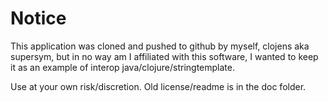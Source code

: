 # Notice

This application was cloned and pushed to github by myself, clojens aka supersym,
but in no way am I affiliated with this software, I wanted to keep it as an
example of interop java/clojure/stringtemplate.

Use at your own risk/discretion. Old license/readme is in the doc folder.

